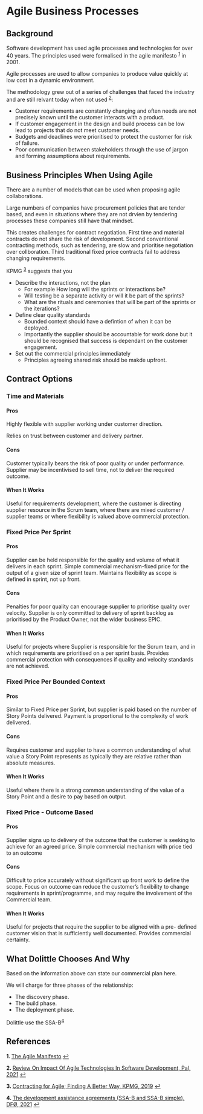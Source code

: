 # Agile Business Processes

## Background

Software development has used agile processes and technologies for over 40 years. The principles used were formalised in the agile manifesto <sup id="a1">[1](#f1)</sup> in 2001. 


Agile processes are used to allow companies to produce value quickly at low cost in a dynamic environment. 


The methodology grew out of a series of challenges that faced the industry and are still relvant today when not used <sup id="a2">[2](#f2)</sup>: 


* Customer requirements are constantly changing and often needs are not precisely known until the customer interacts with a product. 
* If customer engagement in the design and build process can be low lead to projects that do not meet customer needs. 
* Budgets and deadlines were prioritised to protect the customer for risk of failure. 
* Poor communication between stakeholders through the use of jargon and forming assumptions about requirements. 

## Business Principles When Using Agile

There are a number of models that can be used when proposing agile collaborations. 

Large numbers of companies have procurement policies that are tender based, and even in situations where they are not drvien by tendering processes these companies still have that mindset. 

This creates challenges for contract negotiation. First time and material contracts do not share the risk of development. Second conventional contracting methods, such as tendering, are slow and prioritise negotiation over collboration. Third traditional fixed price contracts fail to address changing requirements. 

KPMG <sup id="a3">[3](#f3)</sup> suggests that you

* Describe the interactions, not the plan
    * For example How long will the sprints or interactions be?
    * Will testing be a separate activity or will it be part of the sprints?
    * What are the rituals and ceremonies that will be part of the sprints or the iterations?
* Define clear quality standards
    * Bounded context should have a defintion of when it can be deployed. 
    * Importantly the supplier should be accountable for work done but it should be recognised that success is dependant on the customer engagement. 
* Set out the commercial principles immediately
    * Principles agreeing shared risk should be makde upfront.

## Contract Options

### Time and Materials

#### Pros
Highly flexible with supplier working under customer direction.

Relies on trust between customer and delivery partner.

#### Cons
Customer typically bears the risk of poor quality or under performance.
Supplier may be incentivised to sell time, not to deliver the required outcome.
#### When It Works
Useful for requirements development, where the customer is directing supplier resource in the Scrum team, where there are mixed customer / supplier teams or where flexibility is valued above commercial protection.

### Fixed Price Per Sprint

#### Pros
Supplier can be held responsible for the quality and volume of what it delivers in each sprint.
Simple commercial mechanism-fixed price for the output of a given size of sprint team. Maintains flexibility as scope is defined in sprint, not up front.

#### Cons
Penalties for poor quality can encourage supplier to prioritise quality over velocity.
Supplier is only committed to delivery of sprint backlog as prioritised by the Product Owner, not the wider business EPIC.
#### When It Works
Useful for projects where Supplier is responsible for the Scrum team, and in which requirements are prioritised on a per sprint basis. Provides commercial protection with consequences if quality and velocity standards are not achieved.

### Fixed Price Per Bounded Context

#### Pros
Similar to Fixed Price per Sprint, but supplier is paid based on the number of Story Points delivered.
Payment is proportional to the complexity of work delivered.
#### Cons
Requires customer and supplier to have a common understanding of what value a Story Point represents as typically they are relative rather than absolute measures.
#### When It Works

Useful where there is a strong common understanding of the value of a Story Point and a desire to pay based on output.

### Fixed Price - Outcome Based

#### Pros

Supplier signs up to delivery of the outcome that the customer is seeking to achieve for an agreed price.
Simple commercial mechanism with price tied to an outcome

#### Cons
Difficult to price accurately without significant up front work to define the scope.
Focus on outcome can reduce the customer’s flexibility to change requirements in sprint/programme, and may require the involvement of the Commercial team.

#### When It Works
Useful for projects that require the supplier to be aligned with a pre- defined customer vision that is sufficiently well documented. Provides commercial certainty.

## What Dolittle Chooses And Why

Based on the information above can state our commercial plan here.



We will charge for three phases of the relationship:

* The discovery phase. 
* The build phase.
* The deployment phase. 

Dolittle use the SSA-B<sup id="a4">[4](#f4)</sup>

## References
<b id="f1">1. </b> [The Agile Manifesto](https://agilemanifesto.org/iso/en/principles.html) [↩](#a1)

<b id="f2">2. </b> [Review On Impact Of Agile Technologies In Software Development, Pal, 2021](https://ssrn.com/abstract=3849879) [↩](#a2)

<b id="f3">3. </b> [Contracting for Agile; Finding A Better Way, KPMG, 2019](https://assets.kpmg/content/dam/kpmg/uk/pdf/2019/08/contracting-for-agile.pdf) [↩](#a3)

<b id="f4">4. </b> [The development assistance agreements (SSA-B and SSA-B simple), DFØ, 2021](https://www.anskaffelser.no/verktoy/maler-ogsa-kontrakt-og-avtalemaler/bistandsavtalene-ssa-b-og-ssa-b-enkel) [↩](#a4)

